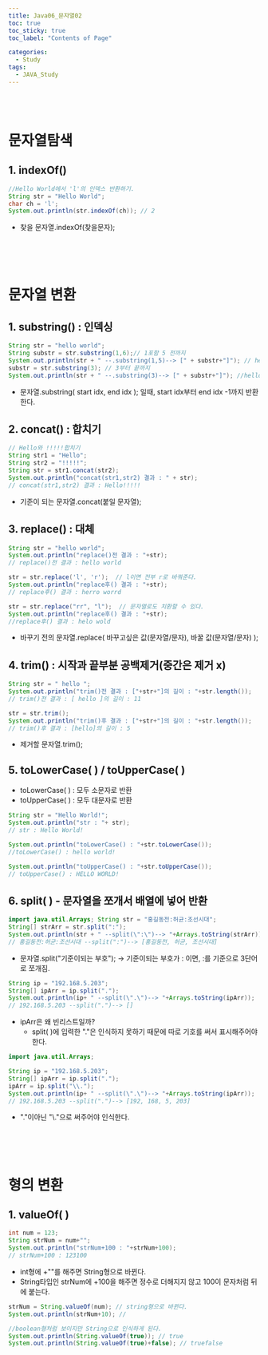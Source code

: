 ```yaml
---
title: Java06_문자열02
toc: true
toc_sticky: true
toc_label: "Contents of Page"

categories:
  - Study
tags:
  - JAVA_Study
---
```

<br><br>

# 문자열탐색
## 1. indexOf()

```java
//Hello World에서 'l'의 인덱스 반환하기. 
String str = "Hello World";
char ch = 'l';
System.out.println(str.indexOf(ch)); // 2
```

- 찾을 문자열.indexOf(찾을문자);

<br><br><br>

# 문자열 변환
## 1. substring() : 인덱싱

```java
String str = "hello world"; 
String substr = str.substring(1,6);// 1포함 5 전까지 
System.out.println(str + " --.substring(1,5)--> [" + substr+"]"); // hello world --.substring(1,5)--> [ello ] 
substr = str.substring(3); // 3부터 끝까지 
System.out.println(str + " --.substring(3)--> [" + substr+"]"); //hello world --.substring(3)--> [lo world]
```

- 문자열.substring( start idx, end idx ); 일때, start idx부터 end idx -1까지 반환한다. 

## 2. concat() : 합치기

```java
// Hello와 !!!!!합치기 
String str1 = "Hello"; 
String str2 = "!!!!!"; 
String str = str1.concat(str2); 
System.out.println("concat(str1,str2) 결과 : " + str); 
// concat(str1,str2) 결과 : Hello!!!!!
```

- 기준이 되는 문자열.concat(붙일 문자열);

## 3. replace() : 대체

```java
String str = "hello world"; 
System.out.println("replace()전 결과 : "+str); 
// replace()전 결과 : hello world 

str = str.replace('l', 'r');  // l이면 전부 r로 바꿔준다. 
System.out.println("replace후() 결과 : "+str); 
// replace후() 결과 : herro worrd 

str = str.replace("rr", "l");  // 문자열로도 치환할 수 있다. 
System.out.println("replace후() 결과 : "+str); 
//replace후() 결과 : helo wold
```

- 바꾸기 전의 문자열.replace( 바꾸고싶은 값(문자열/문자), 바꿀 값(문자열/문자) );

## 4. trim() : 시작과 끝부분 공백제거(중간은 제거 x)

```java
String str = " hello "; 
System.out.println("trim()전 결과 : ["+str+"]의 길이 : "+str.length()); 
// trim()전 결과 : [ hello ]의 길이 : 11 

str = str.trim(); 
System.out.println("trim()후 결과 : ["+str+"]의 길이 : "+str.length()); 
// trim()후 결과 : [hello]의 길이 : 5
```

- 제거할 문자열.trim();

## 5. toLowerCase( ) / toUpperCase( )
- toLowerCase( ) : 모두 소문자로 반환 
- toUpperCase( ) : 모두 대문자로 반환

```java
String str = "Hello World!"; 
System.out.println("str : "+ str); 
// str : Hello World! 

System.out.println("toLowerCase() : "+str.toLowerCase()); 
//toLowerCase() : hello world! 

System.out.println("toUpperCase() : "+str.toUpperCase()); 
// toUpperCase() : HELLO WORLD!
```

## 6. split( ) - 문자열을 쪼개서 배열에 넣어 반환

```java
import java.util.Arrays; String str = "홍길동전:허균:조선시대"; 
String[] strArr = str.split(":"); 
System.out.println(str + " --split(\":\")--> "+Arrays.toString(strArr)); 
// 홍길동전:허균:조선시대 --split(":")--> [홍길동전, 허균, 조선시대]
```

- 문자열.split("기준이되는 부호"); -> 기준이되는 부호가 : 이면, :를 기준으로 3단어로 쪼개짐.

```java
String ip = "192.168.5.203"; 
String[] ipArr = ip.split("."); 
System.out.println(ip+ " --split(\".\")--> "+Arrays.toString(ipArr)); 
// 192.168.5.203 --split(".")--> []
```

- ipArr은 왜 빈리스트일까?
  * split( )에 입력한 "."은 인식하지 못하기 때문에 따로 기호를 써서 표시해주어야 한다.

```java
import java.util.Arrays; 

String ip = "192.168.5.203"; 
String[] ipArr = ip.split("."); 
ipArr = ip.split("\\."); 
System.out.println(ip+ " --split(\".\")--> "+Arrays.toString(ipArr)); 
// 192.168.5.203 --split(".")--> [192, 168, 5, 203]
```

- "."이아닌 "\\."으로 써주어야 인식한다.

<br><br><br>

# 형의 변환
## 1. valueOf( )

```java
int num = 123; 
String strNum = num+""; 
System.out.println("strNum+100 : "+strNum+100); 
// strNum+100 : 123100
```

- int형에 +""를 해주면 String형으로 바뀐다.
- String타입인 strNum에 +100을 해주면 정수로 더해지지 않고 100이 문자처럼 뒤에 붙는다.

```java
strNum = String.valueOf(num); // string형으로 바뀐다. 
System.out.println(strNum+10); // 

//boolean형처럼 보이지만 String으로 인식하게 된다. 
System.out.println(String.valueOf(true)); // true 
System.out.println(String.valueOf(true)+false); // truefalse
```

<br><br><br><br>
